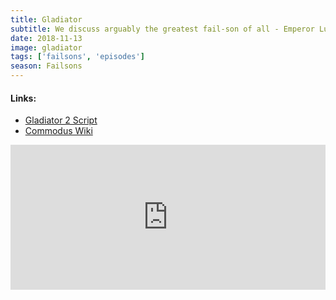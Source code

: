 ```yaml
---
title: Gladiator
subtitle: We discuss arguably the greatest fail-son of all - Emperor Lucius Aurelius Commodus. We’ll stumble through Roman history, theorize about Commodus if he were alive today and salivate over Nick Cave's (yes, *that* Nick Cave) rejected sequel script. 
date: 2018-11-13
image: gladiator
tags: ['failsons', 'episodes']
season: Failsons
---
```

<h4>Links:</h4>
<ul class="links">
<li><a href="https://drive.google.com/file/d/1ssD94Yx1OM2r3inUV9YAy5E9Qr0Kg3PN/view?usp=sharing">Gladiator 2 Script</a></li>
<li><a href="https://en.wikipedia.org/wiki/Commodus">Commodus Wiki</a></li>
</ul>
<iframe title="Spotify: Gladiator" src="https://open.spotify.com/embed-podcast/episode/0ZzrrTxb5p2OScZ0MASMhW" width="100%" height="232" frameborder="0" allowtransparency="true" allow="encrypted-media"></iframe>